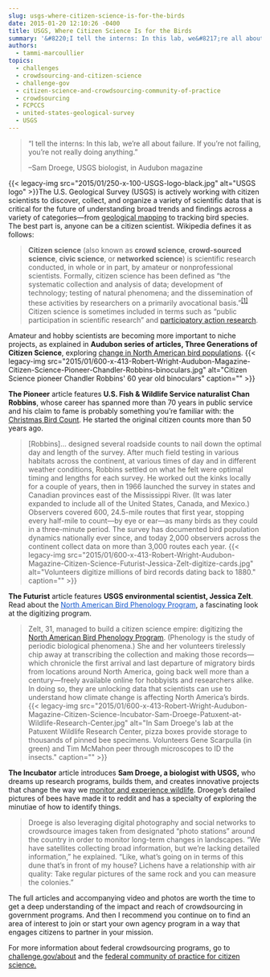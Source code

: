 ```yaml
---
slug: usgs-where-citizen-science-is-for-the-birds
date: 2015-01-20 12:10:26 -0400
title: USGS, Where Citizen Science Is for the Birds
summary: '&#8220;I tell the interns: In this lab, we&#8217;re all about failure. If you&#8217;re not failing, you&#8217;re not really doing anything.&#8221; &#8211;Sam Droege, USGS biologist, in Audubon magazine The U.S. Geological Survey (USGS) is actively working with citizen scientists to discover, collect, and organize a variety of scientific data that is'
authors:
  - tammi-marcoullier
topics:
  - challenges
  - crowdsourcing-and-citizen-science
  - challenge-gov
  - citizen-science-and-crowdsourcing-community-of-practice
  - crowdsourcing
  - FCPCCS
  - united-states-geological-survey
  - USGS
---
```


> &#8220;I tell the interns: In this lab, we&#8217;re all about failure. If you&#8217;re not failing, you&#8217;re not really doing anything.&#8221;
> 
> &#8211;Sam Droege, USGS biologist, in Audubon magazine

{{< legacy-img src="2015/01/250-x-100-USGS-logo-black.jpg" alt="USGS logo" >}}The U.S. Geological Survey (USGS) is actively working with citizen scientists to discover, collect, and organize a variety of scientific data that is critical for the future of understanding broad trends and findings across a variety of categories—from <a title="crowdsourcing digital maps" href="http://onlinelibrary.wiley.com/doi/10.1002/2014EO440001/abstract" target="_blank">geological mapping</a> to tracking bird species. The best part is, anyone can be a citizen scientist. Wikipedia defines it as follows:

> **Citizen science** (also known as **crowd science**, **crowd-sourced science**, **civic science**, or **networked science**) is scientific research conducted, in whole or in part, by amateur or nonprofessional scientists. Formally, citizen science has been defined as &#8220;the systematic collection and analysis of data; development of technology; testing of natural phenomena; and the dissemination of these activities by researchers on a primarily avocational basis.&#8221;<sup id="cite_ref-1" class="reference"><a href="http://en.wikipedia.org/wiki/Citizen_science#cite_note-1">[1]</a></sup> Citizen science is sometimes included in terms such as &#8220;public participation in scientific research&#8221; and [participatory action research](http://en.wikipedia.org/wiki/Participatory_action_research "Participatory action research").

Amateur and hobby scientists are becoming more important to niche projects, as explained in **Audubon series of articles, Three Generations of Citizen Science**, exploring <a title="science in north american bird populations" href="http://mag.audubon.org/articles/birds/three-generations-citizen-science-futurist" target="_blank">change in North American bird populations</a>. {{< legacy-img src="2015/01/600-x-413-Robert-Wright-Audubon-Magazine-Citizen-Science-Pioneer-Chandler-Robbins-binoculars.jpg" alt="Citizen Science pioneer Chandler Robbins' 60 year old binoculars" caption="" >}} 

**The Pioneer** article features **U.S. Fish & Wildlife Service naturalist Chan Robbins**, whose career has spanned more than 70 years in public service and his claim to fame is probably something you&#8217;re familiar with: the <a title="chan robbins christmas bird count" href="http://mag.audubon.org/articles/birds/three-generations-citizen-science-pioneer" target="_blank">Christmas Bird Count</a>. He started the original citizen counts more than 50 years ago.

> [Robbins]&#8230; designed several roadside counts to nail down the optimal day and length of the survey. After much field testing in various habitats across the continent, at various times of day and in different weather conditions, Robbins settled on what he felt were optimal timing and lengths for each survey. He worked out the kinks locally for a couple of years, then in 1966 launched the survey in states and Canadian provinces east of the Mississippi River. (It was later expanded to include all of the United States, Canada, and Mexico.) Observers covered 600, 24.5-mile routes that first year, stopping every half-mile to count—by eye or ear—as many birds as they could in a three-minute period. The survey has documented bird population dynamics nationally ever since, and today 2,000 observers across the continent collect data on more than 3,000 routes each year. {{< legacy-img src="2015/01/600-x-413-Robert-Wright-Audubon-Magazine-Citizen-Science-Futurist-Jessica-Zelt-digitize-cards.jpg" alt="Volunteers digitize millions of bird records dating back to 1880." caption="" >}} 

**The Futurist** article features **USGS environmental scientist, Jessica Zelt**. Read about the <a style="color: #1155cc" title="bird phenology program at USGS" href="https://www.pwrc.usgs.gov/bpp/" target="_blank">North American Bird Phenology Program</a>, a fascinating look at the digitizing program.

> Zelt, 31, managed to build a citizen science empire: digitizing the <a href="https://www.pwrc.usgs.gov/bpp/" target="_blank">North American Bird Phenology Program</a>. (Phenology is the study of periodic biological phenomena.) She and her volunteers tirelessly chip away at transcribing the collection and making those records—which chronicle the first arrival and last departure of migratory birds from locations around North America, going back well more than a century—freely available online for hobbyists and researchers alike. In doing so, they are unlocking data that scientists can use to understand how climate change is affecting North America&#8217;s birds. {{< legacy-img src="2015/01/600-x-413-Robert-Wright-Audubon-Magazine-Citizen-Science-Incubator-Sam-Droege-Patuxent-at-Wildlife-Research-Center.jpg" alt="In Sam Droege's lab at the Patuxent Wildlife Research Center, pizza boxes provide storage to thousands of pinned bee specimens. Volunteers Gene Scarpulla (in green) and Tim McMahon peer through microscopes to ID the insects." caption="" >}} 

**The Incubator** article introduces **Sam Droege, a biologist with USGS,** who dreams up research programs, builds them, and creates innovative projects that change the way we <a title="sam droege creates wildlife projects" href="http://mag.audubon.org/articles/birds/three-generations-citizen-science-incubator" target="_blank">monitor and experience wildlife</a>. Droege&#8217;s detailed pictures of bees have made it to reddit and has a specialty of exploring the minutiae of how to identify things.

> Droege is also leveraging digital photography and social networks to crowdsource images taken from designated &#8220;photo stations&#8221; around the country in order to monitor long-term changes in landscapes. &#8220;We have satellites collecting broad information, but we&#8217;re lacking detailed information,&#8221; he explained. &#8220;Like, what&#8217;s going on in terms of this dune that&#8217;s in front of my house? Lichens have a relationship with air quality: Take regular pictures of the same rock and you can measure the colonies.&#8221;

The full articles and accompanying video and photos are worth the time to get a deep understanding of the impact and reach of crowdsourcing in government programs. And then I recommend you continue on to find an area of interest to join or start your own agency program in a way that engages citizens to partner in your mission.

For more information about federal crowdsourcing programs, go to <a title="about challenge dot gov" href="http://challenge.gov/about" target="_blank">challenge.gov/about</a> and the <a href="http://www2.epa.gov/innovation/federal-community-practice-crowdsourcing-and-citizen-science" target="_blank">federal community of practice for citizen science.</a>